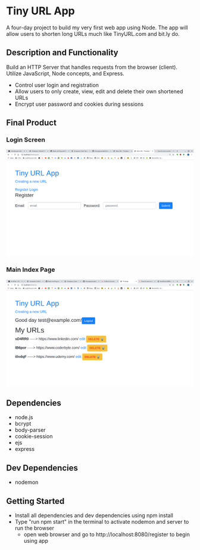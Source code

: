 # Tiny URL App
A four-day project to build my very first web app using Node. The app will allow users to shorten long URLs much like TinyURL.com and bit.ly do.

## Description and Functionality
Build an HTTP Server that handles requests from the browser (client). Utilize JavaScript, Node concepts, and Express.

- Control user login and registration
- Allow users to only create, view, edit and delete their own shortened URLs
- Encrypt user password and cookies during sessions

## Final Product
### Login Screen
!["Screenshot of register page"](https://github.com/cpfeiffer325/tiny-app-project/blob/master/docs/Registration_Page.png)

### Main Index Page
!["Screenshot of the URLs page"](https://github.com/cpfeiffer325/tiny-app-project/blob/master/docs/Screenshot_URLs_Page.png)

## Dependencies
- node.js
- bcrypt
- body-parser
- cookie-session
- ejs
- express

## Dev Dependencies
- nodemon

## Getting Started
- Install all dependencies and dev dependencies using npm install
- Type "run npm start" in the terminal to activate nodemon and server to run the browser
  - open web browser and go to http://localhost:8080/register to begin using app

